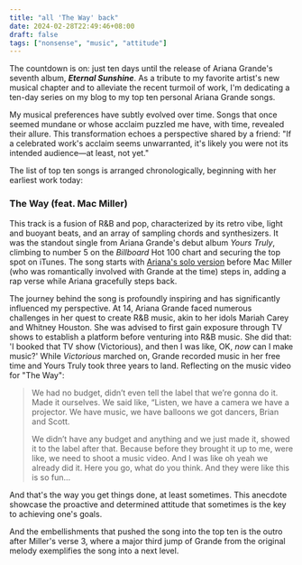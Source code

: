 ```yaml
---
title: "all 'The Way' back"
date: 2024-02-28T22:49:46+08:00
draft: false
tags: ["nonsense", "music", "attitude"]
---
```


The countdown is on: just ten days until the release of Ariana Grande's seventh album, ***Eternal Sunshine***. As a tribute to my favorite artist's new musical chapter and to alleviate the recent turmoil of work, I'm dedicating a ten-day series on my blog to my top ten personal Ariana Grande songs.

My musical preferences have subtly evolved over time. Songs that once seemed mundane or whose acclaim puzzled me have, with time, revealed their allure. This transformation echoes a perspective shared by a friend: "If a celebrated work's acclaim seems unwarranted, it's likely you were not its intended audience—at least, not yet."

The list of top ten songs is arranged chronologically, beginning with her earliest work today:

### The Way (feat. Mac Miller)

This track is a fusion of R&B and pop, characterized by its retro vibe, light and buoyant beats, and an array of sampling chords and synthesizers. It was the standout single from Ariana Grande's debut album *Yours Truly*, climbing to number 5 on the *Billboard* Hot 100 chart and securing the top spot on iTunes. The song starts with [Ariana's solo version](https://soundcloud.com/republicrecordsstaff/ariana-grande-the-way-no-rap) before Mac Miller (who was romantically involved with Grande at the time) steps in, adding a rap verse while Ariana gracefully steps back.

The journey behind the song is profoundly inspiring and has significantly influenced my perspective. At 14, Ariana Grande faced numerous challenges in her quest to create R&B music, akin to her idols Mariah Carey and Whitney Houston. She was advised to first gain exposure through TV shows to establish a platform before venturing into R&B music. She did that: 'I booked that TV show (Victorious), and then I was like, OK, *now* can I make music?' While *Victorious* marched on, Grande recorded music in her free time and Yours Truly took three years to land. Reflecting on the music video for "The Way":

> We had no budget, didn’t even tell the label that we’re gonna do it. Made it ourselves. We said like, “Listen, we have a camera we have a projector. We have music, we have balloons we got dancers, Brian and Scott.
>
> We didn’t have any budget and anything and we just made it, showed it to the label after that. Because before they brought it up to me, were like, we need to shoot a music video. And I was like oh yeah we already did it. Here you go, what do you think. And they were like this is so fun…

And that's the way you get things done, at least sometimes. This anecdote showcase the proactive and determined attitude that sometimes is the key to achieving one's goals.

And the embellishments that pushed the song into the top ten is the outro after Miller's verse 3, where a major third jump of Grande from the original melody exemplifies the song into a next level.
